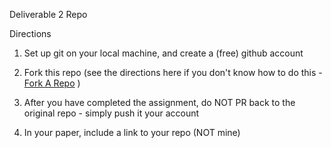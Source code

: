 Deliverable 2 Repo

Directions
1. Set up git on your local machine, and create a (free) github account

2. Fork this repo (see the directions here if you don't know how to do this - [Fork A Repo](https://help.github.com/articles/fork-a-repo/) )

3. After you have completed the assignment, do NOT PR back to the original repo - simply push it your account 

4. In your paper, include a link to your repo (NOT mine)
